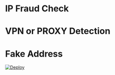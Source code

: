 # IP Fraud Check
# VPN or PROXY Detection
# Fake Address
[![Deploy](https://www.herokucdn.com/deploy/button.png)](https://heroku.com/deploy)
